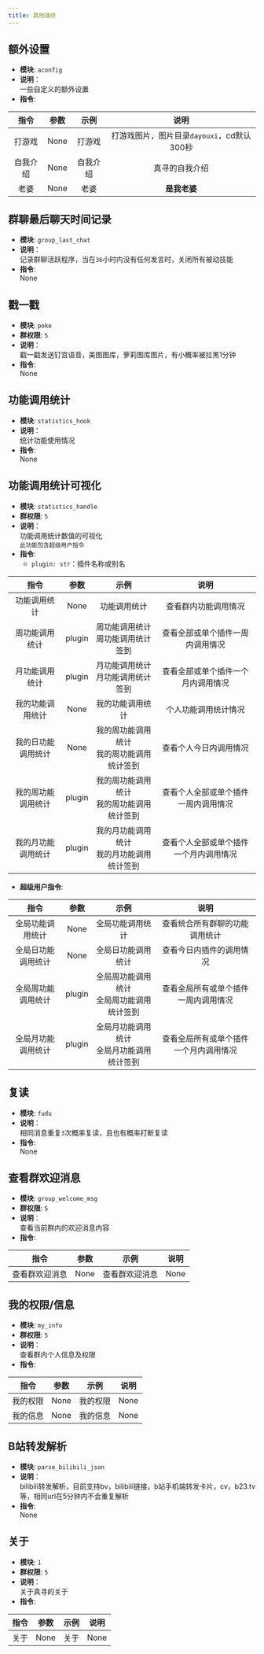 ```yaml
---
title: 其他插件
---
```



额外设置
---

* __模块__: `aconfig`
* __说明__：  
一些自定义的额外设置
* __指令__:

|       指令        |      参数     |    示例     |   说明       |
|:-----------------:|:-----------:|:-----------:|:-----------:|
|打游戏             |   None       |    打游戏    | 打游戏图片，图片目录`dayouxi`，cd默认300秒
|自我介绍           |   None        |   自我介绍   | 真寻的自我介绍
|老婆               |   None        |   老婆      | **是我老婆**

群聊最后聊天时间记录
---

* __模块__: `group_last_chat`
* __说明__：  
记录群聊活跃程序，当在`36`小时内没有任何发言时，关闭所有被动技能
* __指令__:  
    None

戳一戳
---

* __模块__: `poke`
* __群权限__: `5`
* __说明__：  
戳一戳发送钉宫语音，美图图库，萝莉图库图片，有小概率被拉黑1分钟
* __指令__:  
    None

功能调用统计
---

* __模块__: `statistics_hook`
* __说明__：  
统计功能使用情况
* __指令__:  
    None

功能调用统计可视化
---

* __模块__: `statistics_handle`
* __群权限__: `5`
* __说明__：  
功能调用统计数值的可视化  
`此功能包含超级用户指令`
* __指令__:
  * `plugin: str`：插件名称或别名

|       指令        |      参数     |    示例     |   说明       |
|:-----------------:|:-----------:|:-----------:|:-----------:|
|功能调用统计         |     None    |   功能调用统计 |  查看群内功能调用情况
|周功能调用统计       |     plugin  |   周功能调用统计<br>周功能调用统计签到 |  查看全部或单个插件一周内调用情况
|月功能调用统计       |     plugin  |   月功能调用统计<br>月功能调用统计签到 |  查看全部或单个插件一个月内调用情况
|我的功能调用统计      |    None     |  我的功能调用统计    | 个人功能调用统计情况
|我的日功能调用统计       |     None  |   我的周功能调用统计<br>我的周功能调用统计签到 |  查看个人今日内调用情况
|我的周功能调用统计       |     plugin  |   我的周功能调用统计<br>我的周功能调用统计签到 |  查看个人全部或单个插件一周内调用情况
|我的月功能调用统计       |     plugin  |   我的月功能调用统计<br>我的月功能调用统计签到 |  查看个人全部或单个插件一个月内调用情况

* __超级用户指令__:

|       指令        |      参数     |    示例     |   说明       |
|:-----------------:|:-----------:|:-----------:|:-----------:|
|全局功能调用统计     | None        |   全局功能调用统计    |   查看统合所有群聊的功能调用统计
|全局日功能调用统计    |  None      |   全局日功能调用统计  |   查看今日内插件的调用情况
|全局周功能调用统计    |    plugin  |   全局周功能调用统计<br>全局周功能调用统计签到|  查看全局所有或单个插件一周内调用情况
|全局月功能调用统计    |    plugin  | 全局月功能调用统计<br>全局月功能调用统计签到  |   查看全局所有或单个插件一个月内调用情况

复读
---

* __模块__: `fudu`
* __说明__：  
相同消息重复`3`次概率复读，且也有概率打断复读
* __指令__:  
    None

查看群欢迎消息
---

* __模块__: `group_welcome_msg`
* __群权限__: `5`
* __说明__：  
查看当前群内的欢迎消息内容
* __指令__:

|       指令        |      参数     |    示例     |   说明       |
|:-----------------:|:-----------:|:-----------:|:-----------:|
|查看群欢迎消息     |   None        |查看群欢迎消息 |   None

我的权限/信息
---

* __模块__: `my_info`
* __群权限__: `5`
* __说明__：  
查看群内个人信息及权限
* __指令__:

|       指令        |      参数     |    示例     |   说明       |
|:-----------------:|:-----------:|:-----------:|:-----------:|
|我的权限           |   None        |   我的权限    |   None
|我的信息           |   None        |   我的信息    |   None

B站转发解析
---

* __模块__: `parse_bilibili_json`
* __说明__：  
bilibili转发解析，目前支持bv，bilibili链接，b站手机端转发卡片，cv，b23.tv等，相同url在5分钟内不会重复解析
* __指令__:  
    None

关于
---

* __模块__: `1`
* __群权限__: `5`
* __说明__：  
关于真寻的关于
* __指令__:

|       指令        |      参数     |    示例     |   说明       |
|:-----------------:|:-----------:|:-----------:|:-----------:|
|关于               |   None        |   关于        |   None
